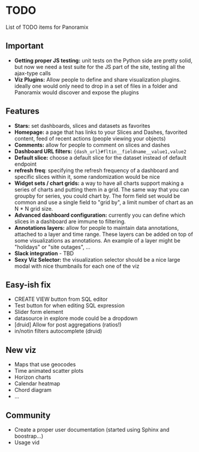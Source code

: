 # TODO
List of TODO items for Panoramix

## Important
* **Getting proper JS testing:** unit tests on the Python side are pretty
    solid, but now we need a test suite for the JS part of the site,
    testing all the ajax-type calls
* **Viz Plugins:** Allow people to define and share visualization plugins.
    ideally one would only need to drop in a set of files in a folder and
    Panoramix would discover and expose the plugins

## Features
* **Stars:** set dashboards, slices and datasets as favorites
* **Homepage:** a page that has links to your Slices and Dashes, favorited
    content, feed of recent actions (people viewing your objects)
* **Comments:** allow for people to comment on slices and dashes
* **Dashboard URL filters:** `{dash_url}#fltin__fieldname__value1,value2`
* **Default slice:** choose a default slice for the dataset instead of
    default endpoint
* **refresh freq**: specifying the refresh frequency of a dashboard and
    specific slices within it, some randomization would be nice
* **Widget sets / chart grids:** a way to have all charts support making
    a series of charts and putting them in a grid. The same way that you
    can groupby for series, you could chart by. The form field set would be
    common and use a single field to "grid by", a limit number of chart as
    an N * N grid size.
* **Advanced dashboard configuration:** currently you can define which
    slices in a dashboard are immune to filtering.
* **Annotations layers:** allow for people to maintain data annotations,
    attached to a layer and time range. These layers can be added on top of
    some visualizations as annotations. An example of a layer might be
    "holidays" or "site outages", ...
* **Slack integration** - TBD
* **Sexy Viz Selector:** the visualization selector should be a nice large
    modal with nice thumbnails for each one of the viz


## Easy-ish fix
* CREATE VIEW button from SQL editor
* Test button for when editing SQL expression
* Slider form element
* datasource in explore mode could be a dropdown
* [druid] Allow for post aggregations (ratios!)
* in/notin filters autocomplete (druid)

## New viz
* Maps that use geocodes
* Time animated scatter plots
* Horizon charts
* Calendar heatmap
* Chord diagram
* ...

## Community
* Create a proper user documentation (started using Sphinx and boostrap...)
* Usage vid

